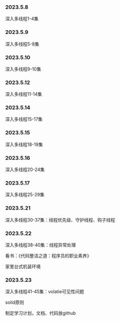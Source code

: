 ### 2023.5.8

深入多线程1-4集

### 2023.5.9

深入多线程5-8集

### 2023.5.10

深入多线程9-10集

### 2023.5.12

深入多线程11-14集

### 2023.5.14

深入多线程15-17集

### 2023.5.15

深入多线程18-19集

### 2023.5.16

深入多线程20-24集

### 2023.5.17

深入多线程25-29集

### 2023.5.21

深入多线程30-37集：线程优先级、守护线程、钩子线程

### 2023.5.22

深入多线程38-40集：线程异常处理

看书：《代码整洁之道：程序员的职业素养》

家里台式机装环境

### 2023.5.23

深入多线程41-45集：volatie可见性问题

soild原则

制定学习计划，文档、代码放github